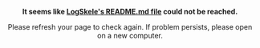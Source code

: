 <p align="center"><b>It seems like <a href="https://github.com/LogSkele/LogSkele/blob/master/readme.md">LogSkele's README.md file</a> could not be reached.</b>

</p> <p align="center">Please refresh your page to check again. If problem persists, please open on a new computer.</p>
